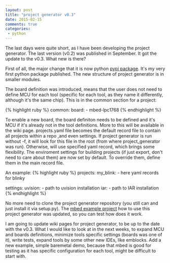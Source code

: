 ```yaml
---
layout: post
title: "project generator v0.3"
date: 2015-02-15
comments: true
categories:
 - python
---
```


The last days were quite short, as I have been developing the project generator. The last version (v0.2) was published in September. It got the update to the v0.3. What new is there?

First of all, the major change that it is now python [pypi package](https://pypi.python.org/pypi/project_generator). It's my very first python package published. The new structure of project generator is in smaller modules.

The board definition was introduced, means that the user does not need to define MCU for each tool (specific for each tool, as they name it differently, although it's the same chip). This is in the common section for a project:

{% highlight ruby %}
common:
  board:
    - mbed-lpc1768
{% endhighlight %}

To enable a new board, the board definiton needs to be defined and it's MCU if it's already not in the tool definitions. More to this will be available in the wiki page.
projects.yaml file becomes the default record file to contain all projects within a repo ,and even settings. If project generator is run without -f, it will look for this file in the root (from where project_generator was run). Otherwise, will use specified yaml record, which brings some flexibility.
The enviroment settings for building projects (if just export, don't need to care about them) are now set by default. To override them, define them in the main record file.

An example:
{% highlight ruby %}
projects:
    my_blink:
      - here yaml records for blinky

settings:
    uvision:
        - path to uvision installation
    iar:
        - path to IAR installation
{% endhighlight %}

No more need to clone the project generator repository (you still can and just install it via setup.py). The [mbed example project](https://github.com/0xc0170/project_generator_mbed_examples) how to use this project generator was updated, so you can test how does it work.

I am going to update wiki pages for project generator, to be up to the date with the v0.3. What I would like to look at in the next weeks, to expand MCU and boards definitions, minimize tools specific settings (boards was one of it), write tests, expand tools by some other new IDEs, like emblocks. Add a new example, simple baremetal demo, because that mbed is good for testing as it has specific configuration for each tool, might be difficult to start with.

